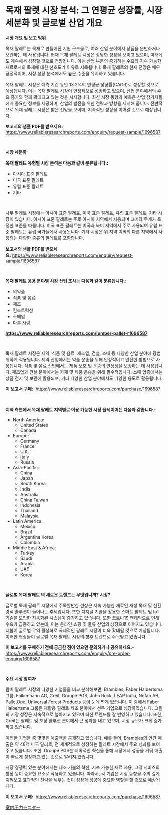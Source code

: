 <p><h1>목재 팔렛 시장 분석: 그 연평균 성장률, 시장 세분화 및 글로벌 산업 개요</h1></p><p><strong>시장 개요 및 보고 범위</strong></p>
<p><p>목재 팔레트는 목재로 만들어진 지원 구조물로, 여러 산업 분야에서 상품을 운반하거나 보관하는 데 사용됩니다. 현재 목재 팔레트 시장은 상당한 성장을 보이고 있으며, 미래에도 계속해서 성장할 것으로 전망됩니다. 이는 산업 부문의 증가하는 수요와 지속 가능한 재료로서의 목재에 대한 선호도가 이유로 지목됩니다. 목재 팔레트의 현재 전망은 매우 긍정적이며, 시장 성장 분석에서도 높은 수준을 유지하고 있습니다.</p><p>목재 팔레트 시장은 예측 기간 동안 13.2%의 연평균 성장률(CAGR)로 성장할 것으로 예상됩니다. 이는 목재 팔레트 시장이 안정적으로 성장하고 있으며, 산업 분야에서의 수요 증가와 함께 확대되고 있는 것을 시사합니다. 최신 시장 동향과 예측은 산업 참가자들에게 중요한 정보를 제공하며, 산업의 발전을 위한 전략과 방향을 제시해 줍니다. 전반적으로 목재 팔레트 시장은 밝은 전망을 보이며, 지속적인 성장을 이어갈 것으로 예상됩니다.</p></p>
<p><strong>보고서의 샘플 PDF를 받으세요:</strong> <a href="https://www.reliableresearchreports.com/enquiry/request-sample/1696587">https://www.reliableresearchreports.com/enquiry/request-sample/1696587</a></p>
<p>&nbsp;</p>
<p><strong>시장 세분화</strong></p>
<p><strong>목재 팔레트 유형별 시장 분석은 다음과 같이 분류됩니다.:</strong></p>
<p><ul><li>아시아 표준 팔레트</li><li>미국 표준 팔레트</li><li>유럽 표준 팔레트</li><li>기타</li></ul></p>
<p>&nbsp;</p>
<p><p>나무 팔레트 시장에는 아시아 표준 팔레트, 미국 표준 팔레트, 유럽 표준 팔레트, 기타 시장이 있습니다. 아시아 표준 팔레트는 주로 아시아 지역에서 사용되며 크기와 무게가 특정한 표준을 따릅니다. 미국 표준 팔레트는 미국과 북미 지역에서 주로 사용되며 유럽 표준 팔레트는 유럽 국가들에서 사용됩니다. 기타 시장은 위 지역 이외의 다른 지역에서 사용되는 다양한 종류의 팔레트를 포함합니다.</p></p>
<p><strong>보고서의 샘플 PDF를 받으세요:</strong>&nbsp;<a href="https://www.reliableresearchreports.com/enquiry/request-sample/1696587">https://www.reliableresearchreports.com/enquiry/request-sample/1696587</a></p>
<p>&nbsp;</p>
<p><strong> 목재 팔레트 응용 분야별 시장 산업 조사는 다음과 같이 분류됩니다.:</strong></p>
<p><ul><li>의약품</li><li>식품 및 음료</li><li>제조</li><li>컨스트럭션</li><li>소매업</li><li>다른 사람</li></ul></p>
<p><strong><a href="https://www.reliableresearchreports.com/lumber-pallet-r1696587">https://www.reliableresearchreports.com/lumber-pallet-r1696587</a></strong></p>
<p>&nbsp;</p>
<p><p>목재 팔레트 시장은 제약, 식품 및 음료, 제조업, 건설, 소매 등 다양한 산업 분야에 광범위하게 적용됩니다. 제약 산업에서는 약품 운송을 위해 안정적이고 안전한 방법으로 사용됩니다. 식품 및 음료 산업에서는 제품 보호 및 운송의 안정성을 보장하는 데 사용됩니다. 제조업과 건설 분야에서는 자재 및 제품 운송을 위해 필수적입니다. 소매 업종에서는 상품 전시 및 보관에 활용되며, 기타 다양한 산업 분야에서도 다양한 용도로 활용됩니다.</p></p>
<p><strong>이 보고서 구매:</strong>&nbsp; <a href="https://www.reliableresearchreports.com/purchase/1696587">https://www.reliableresearchreports.com/purchase/1696587</a></p>
<p>&nbsp;</p>
<p><strong>지역 측면에서 목재 팔레트 지역별로 이용 가능한 시장 플레이어는 다음과 같습니다.:</strong></p>
<p><ul>
    <li>
        North America:
        <ul>
            <li>United States</li>
            <li>Canada</li>
        </ul>
    </li>
    <li>
        Europe:
        <ul>
            <li>Germany</li>
            <li>France</li>
            <li>U.K.</li>
            <li>Italy</li>
            <li>Russia</li>
        </ul>
    </li>
    <li>
        Asia-Pacific:
        <ul>
            <li>China</li>
            <li>Japan</li>
            <li>South Korea</li>
            <li>India</li>
            <li>Australia</li>
            <li>China Taiwan</li>
            <li>Indonesia</li>
            <li>Thailand</li>
            <li>Malaysia</li>
        </ul>
    </li>
    <li>
        Latin America:
        <ul>
            <li>Mexico</li>
            <li>Brazil</li>
            <li>Argentina Korea</li>
            <li>Colombia</li>
        </ul>
    </li>
    <li>
        Middle East & Africa:
        <ul>
            <li>Turkey</li>
            <li>Saudi</li>
            <li>Arabia</li>
            <li>UAE</li>
            <li>Korea</li>
        </ul>
    </li>
    </ul></p>
<p>&nbsp;</p>
<p><strong>글로벌 목재 팔레트 의 새로운 트렌드는 무엇입니까? 시장?</strong></p>
<p><p>글로벌 목재 팔레트 시장에서 주목할만한 현상은 지속 가능한 재료인 재생 목재 및 친환경적 솔루션이 늘어나는 추세입니다. 또한 디지털 기술을 활용한 스마트 팔레트 및 IoT 기술을 도입한 자동화된 시스템이 증가하고 있습니다. 또한 코로나19 팬데믹으로 인해 수요가 급증하고 있는데, 이는 온라인 쇼핑 및 물류 산업의 성장으로 이어지고 있습니다. 더불어 글로벌 무역 활성화로 국제적인 팔레트 시장이 더욱 확대될 것으로 예상됩니다. 이러한 현상들이 글로벌 목재 팔레트 시장의 향후 트렌드로 주목받고 있습니다.</p></p>
<p><strong>이 보고서를 구매하기 전에 궁금한 점이 있으면 문의하거나 공유하세요.</strong>- <a href="https://www.reliableresearchreports.com/enquiry/pre-order-enquiry/1696587">https://www.reliableresearchreports.com/enquiry/pre-order-enquiry/1696587</a></p>
<p>&nbsp;</p>
<p><strong>주요 시장 참여자</strong></p>
<p><p>람버 팔레트 시장의 다양한 기업들을 비교 분석해보면, Brambles, Faber Halbertsma 그룹, Falkenhahn AG, Greif, Groupe PGS, John Rock, LEAP India, Nefab AB, PalletOne, Universal Forest Products 등이 눈에 띄게 있습니다. 이 중에서 Faber Halbertsma 그룹은 재활용 팔레트 제조 분야에서 선두 기업으로 성장하였습니다. 그들의 시장 성장은 지속적으로 높아지고 있으며 최신 트렌드를 잘 반영하고 있습니다. 또한, Greif는 팔레트 및 포장 솔루션 분야에서 큰 성과를 내고 있으며, 시장 규모가 크게 증가하고 있습니다.</p><p>이러한 기업들 중 몇몇은 매출액을 공개하고 있습니다. 예를 들어, Brambles의 연간 매출은 약 48억 미국 달러로, 전 세계적으로 성장하는 팔레트 시장에서 주요 성과를 보여주고 있습니다. 또한, Groupe PGS는 지속적인 혁신을 통해 시장에서 성공을 거둬 매출이 빠르게 성장하고 있는 것으로 알려져 있습니다.</p><p>시장 경쟁력 있는 분야에서는 제조 기술의 혁신, 지속 가능한 재료 사용, 고객 서비스의 향상 등이 중요한 요소로 작용하고 있습니다. 따라서, 각 기업은 시장 동향을 주의 깊게 지켜보고 효과적인 전략을 세우는 것이 성장과 성공에 중요한 역할을 할 것으로 예상됩니다.</p></p>
<p><strong>이 보고서 구매:</strong>&nbsp;&nbsp;<a href="https://www.reliableresearchreports.com/purchase/1696587">https://www.reliableresearchreports.com/purchase/1696587</a></p>
<p><p><a href="https://github.com/Sophiaard2003/Market-Research-Report-List-1/blob/main/777320621796.md">室内圧力モニター</a></p></p>